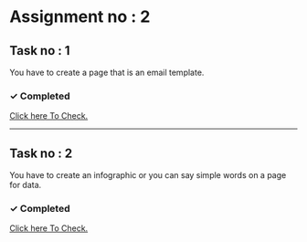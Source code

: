 # Assignment no : 2

## Task no : 1

You have to create a page that is an email template.

### <span>&#10003;</span> Completed

<a target="_blank" href="https://banoqabilassignment2task1.netlify.app/" > Click here To Check.</a>

<hr>

## Task no : 2

You have to create an infographic or you can say simple words on a page for data.

### <span>&#10003; </span> Completed

<a target="_blank" href="https://banoqabilassignment2task2.netlify.app/" > Click here To Check.</a>
